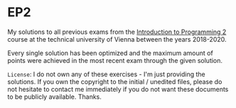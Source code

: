# EP2

My solutions to all previous exams from the [Introduction to Programming 2](https://tiss.tuwien.ac.at/course/courseDetails.xhtml?dswid=8347&dsrid=442&courseNr=185A92) course at the technical university of Vienna between the years 2018-2020.

Every single solution has been optimized and the maximum amount of points were achieved in the most recent exam through the given solution.

`License`: I do not own any of these exercises - I'm just providing the solutions. If you own the copyright to the initial / unedited files, please do not hesitate to contact me immediately if you do not want these documents to be publicly available. Thanks.
